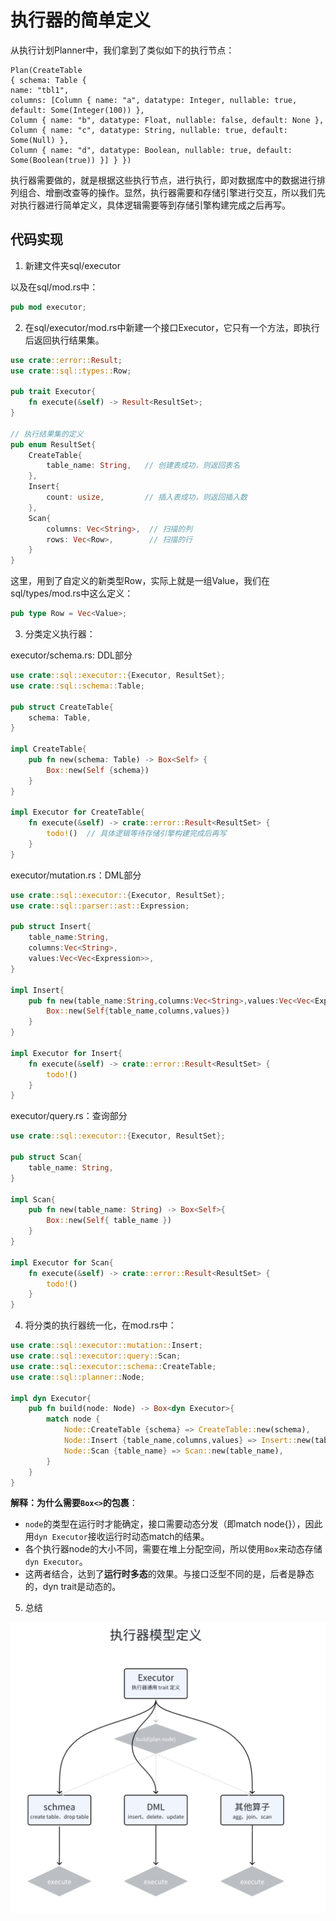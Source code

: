 # 执行器的简单定义

从执行计划Planner中，我们拿到了类似如下的执行节点：

```
Plan(CreateTable 
{ schema: Table { 
name: "tbl1", 
columns: [Column { name: "a", datatype: Integer, nullable: true, default: Some(Integer(100)) }, 
Column { name: "b", datatype: Float, nullable: false, default: None }, 
Column { name: "c", datatype: String, nullable: true, default: Some(Null) }, 
Column { name: "d", datatype: Boolean, nullable: true, default: Some(Boolean(true)) }] } })
```

执行器需要做的，就是根据这些执行节点，进行执行，即对数据库中的数据进行排列组合、增删改查等的操作。显然，执行器需要和存储引擎进行交互，所以我们先对执行器进行简单定义，具体逻辑需要等到存储引擎构建完成之后再写。

## 代码实现

1. 新建文件夹sql/executor

以及在sql/mod.rs中：

```rust
pub mod executor;
```

2. 在sql/executor/mod.rs中新建一个接口Executor，它只有一个方法，即执行后返回执行结果集。

```rust
use crate::error::Result;
use crate::sql::types::Row;

pub trait Executor{
    fn execute(&self) -> Result<ResultSet>;
}

// 执行结果集的定义
pub enum ResultSet{
    CreateTable{
        table_name: String,   // 创建表成功，则返回表名
    },
    Insert{
        count: usize,         // 插入表成功，则返回插入数
    },
    Scan{
        columns: Vec<String>,  // 扫描的列
        rows: Vec<Row>,        // 扫描的行
    }
}
```

这里，用到了自定义的新类型Row，实际上就是一组Value，我们在sql/types/mod.rs中这么定义：

```rust
pub type Row = Vec<Value>;
```

3. 分类定义执行器：

executor/schema.rs: DDL部分

```rust
use crate::sql::executor::{Executor, ResultSet};
use crate::sql::schema::Table;

pub struct CreateTable{
    schema: Table,
}

impl CreateTable{
    pub fn new(schema: Table) -> Box<Self> {
        Box::new(Self {schema})
    }
}

impl Executor for CreateTable{
    fn execute(&self) -> crate::error::Result<ResultSet> {
        todo!()  // 具体逻辑等待存储引擎构建完成后再写
    }
}
```

executor/mutation.rs：DML部分

```rust
use crate::sql::executor::{Executor, ResultSet};
use crate::sql::parser::ast::Expression;

pub struct Insert{
    table_name:String,
    columns:Vec<String>,
    values:Vec<Vec<Expression>>,
}

impl Insert{
    pub fn new(table_name:String,columns:Vec<String>,values:Vec<Vec<Expression>>) -> Box<Self> {
        Box::new(Self{table_name,columns,values})
    }
}

impl Executor for Insert{
    fn execute(&self) -> crate::error::Result<ResultSet> {
        todo!()
    }
}
```

executor/query.rs：查询部分

```rust
use crate::sql::executor::{Executor, ResultSet};

pub struct Scan{
    table_name: String,
}

impl Scan{
    pub fn new(table_name: String) -> Box<Self>{
        Box::new(Self{ table_name })
    }
}

impl Executor for Scan{
    fn execute(&self) -> crate::error::Result<ResultSet> {
        todo!()
    }
}
```

4. 将分类的执行器统一化，在mod.rs中：

```rust
use crate::sql::executor::mutation::Insert;
use crate::sql::executor::query::Scan;
use crate::sql::executor::schema::CreateTable;
use crate::sql::planner::Node;

impl dyn Executor{
    pub fn build(node: Node) -> Box<dyn Executor>{
        match node {
            Node::CreateTable {schema} => CreateTable::new(schema),
            Node::Insert {table_name,columns,values} => Insert::new(table_name, columns, values),
            Node::Scan {table_name} => Scan::new(table_name),
        }
    }
}
```

**解释：为什么需要`Box<>`的包裹**：
- `node`的类型在运行时才能确定，接口需要动态分发（即match node{}），因此用`dyn Executor`接收运行时动态match的结果。
- 各个执行器node的大小不同，需要在堆上分配空间，所以使用`Box`来动态存储 `dyn Executor`。
- 这两者结合，达到了**运行时多态**的效果。与接口泛型不同的是，后者是静态的，dyn trait是动态的。


5. 总结

![executor.png](img/executor.png)